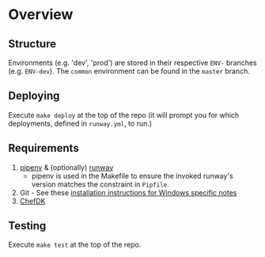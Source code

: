 # Overview

## Structure

Environments (e.g. 'dev', 'prod') are stored in their respective `ENV-` branches (e.g. `ENV-dev`). The `common` environment can be found in the `master` branch.

## Deploying

Execute `make deploy` at the top of the repo (it will prompt you for which deployments, defined in `runway.yml`, to run.)

## Requirements

1. [pipenv](https://pypi.python.org/pypi/pipenv) & (optionally) [runway](https://pypi.python.org/pypi/runway)
    * pipenv is used in the Makefile to ensure the invoked runway's version matches the constraint in `Pipfile`.
2. Git - See these [installation instructions for Windows specific notes](https://nbdevs.atlassian.net/wiki/display/SG/Install+Git)
3. [ChefDK](https://downloads.chef.io/chefdk)

## Testing

Execute `make test` at the top of the repo.

